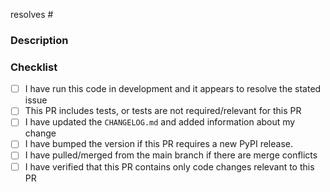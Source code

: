 <!---
  make your PR title be what has changed in the active voice:
  e.g. "added new macro to enable x" or "fixed run twice bug".
  The reason is to make auto-generated release notes more valuable because
  they use PR titles, not descriptions
-->

<!---
  Include the number of the issue addressed by this PR above if applicable.
-->
resolves #

### Description

<!---
  Describe the Pull Request here. Why were the changes mades?
  Add any references and info to help reviewers understand your changes.
  Include any tradeoffs you considered.
-->

### Checklist

- [ ] I have run this code in development and it appears to resolve the stated issue
- [ ] This PR includes tests, or tests are not required/relevant for this PR
- [ ] I have updated the `CHANGELOG.md` and added information about my change
- [ ] I have bumped the version if this PR requires a new PyPI release.
- [ ] I have pulled/merged from the main branch if there are merge conflicts
- [ ] I have verified that this PR contains only code changes relevant to this PR
